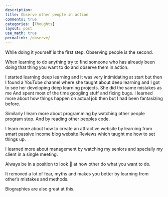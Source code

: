 ```yaml
---
description: 
title: Observe other people in action
comments: true
categories: [Thoughts]
layout: post
use_math: true
permalink: /observe/
---
```


While doing it yourself is the first step. Observing people is the second.

When learning to do anything try to find someone who has already been doing that thing you want to do and observe them in action.

I started learning deep learning and it was very intimidating at start but then I found a YouTube channel where she taught about deep learning and I got to see her developing deep learning projects. She did the same mistakes as me And spent most of the time googling stuff and fixing bugs. I learned more about how things happen on actual job then but I had been fantasizing before.

Similarly I learn more about programming by watching other people program stop. And by reading other peoples code.

I learn more about how to create an attractive website by learning from smart passive income blog website Reviews which taught me how to set things up.

I learned more about management by watching my seniors and specially my client in a single meeting.

Always be in a position to look 👀 at how other do what you want to do.

It removed a lot of fear, myths and makes you better by learning from other’s mistakes and methods.

Biographies are also great at this.